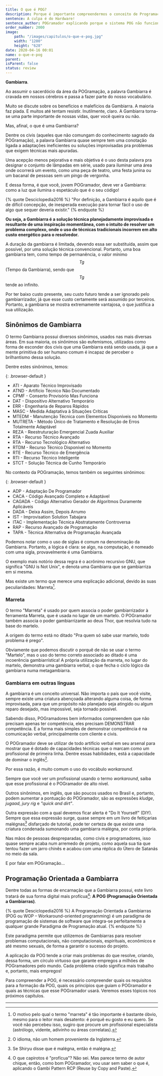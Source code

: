 ```yaml
---
title: O que é POG?
description: Porque é importante compreendermos o conceito de Programação Orientada a Gambiarra
sentence: A culpa é do Hardware!
sentence_author: POGramador explicando porque o sistema POG não funciona
order_number: 2000
image:
    path: "/images/capitulos/o-que-e-pog.jpg"
    width: "1200"
    height: "628"
date: 2020-04-16 00:01
name: o-que-e-pog
parent:
isParent: false
status: review
---
```


**Gambiarra**.

Ao assumir o sacerdócio da área da POGramação, a palavra Gambiarra é cravada em nossos cérebros e passa a fazer parte do nosso vocabulário.

Muito se discute sobre os benefícios e malefícios da Gambiarra. A maioria faz piada. E muitos até tentam resistir. Inutilmente, claro. A Gambiarra torna-se uma parte importante de nossas vidas, quer você queira ou não.

Mas, afinal, o que é uma Gambiarra?

Dentre os civis (aqueles que não comungam do conhecimento sagrado da
POGramação), a palavra Gambiarra quase sempre tem uma conotação ligada a adaptações ineficientes ou soluções improvisadas pra problemas que exigem técnicas mais apuradas.

Uma acepção menos pejorativa e mais objetiva é o uso desta palavra pra designar o conjunto de lâmpadas em série, usado para iluminar uma área onde ocorrerá um evento, como uma peça de teatro, uma festa junina ou um bacanal de pessoas sem um pingo de vergonha.

E dessa forma, é que você, jovem POGramador, deve ver a Gambiarra: como a luz que ilumina o espetáculo que é o seu código!

{% quote Desciclopedia2016 %}
"Por definição, a Gambiarra é aquilo que é de difícil concepção, de inesperada execução para tornar fácil o uso de algo que sequer deveria existir."
{% endquote %}

**Ou seja, a Gambiarra é a solução técnica planejadamente improvisada e resultante de uma inspiração momentânea, com o intuito de resolver um problema complexo, onde o uso de técnicas tradicionais incorrem em alto custo energético para o resolvedor.**

A duração da gambiarra é limitada, devendo essa ser substituída, assim que possível, por uma solução técnica convencional. Portanto, uma boa gambiarra tem, como tempo de permanência, o valor mínimo $$Tg$$ (Tempo da Gambiarra), sendo que $$Tg$$ tende ao infinito.

Por ter baixo custo presente, seu custo futuro tende a ser ignorado pelo gambiarrizador, já que esse custo certamente será assumido por terceiros. Portanto, a gambiarra se mostra extremamente vantajosa, o que justifica a sua utilização.

## Sinônimos de Gambiarra

O termo Gambiarra possui diversos sinônimos, usados nas mais diversas áreas. Em sua maioria, os sinônimos são eufemismos, utilizados como forma de esconder dos civis que uma Gambiarra está sendo usada, já que a mente primitiva do ser humano comum é incapaz de perceber o brilhantismo dessa solução.

Dentre estes sinônimos, temos:

{: .browser-default }

* ATI - Aparato Técnico Improvisado
* ATND - Artifício Técnico Não Documentado
* CPMF - Conserto Provisório Mas Funciona
* DAT - Dispositivo Alternativo Temporário
* ERR - Engenharia de Reparos Rápidos
* MASC - Medida Adaptativa à Situações Críticas
* MTEDM - Manutenção Técnica com Elementos Disponíveis no Momento
* MUTRETA - Método Único de  Tratamento e Resolução de Erros Totalmente Adaptável
* REZA - Reestruturação Emergencial Zuada Auxiliar
* RTA - Recurso Técnico Avançado
* RTA - Recurso Tecnológico Alternativo
* RTDM - Recurso Técnico Disponível no Momento
* RTE - Recurso Técnico de Emergência
* RTI - Recurso Técnico Inteligente
* STCT - Solução Técnica de Cunho Temporário

No contexto da POGramação, temos também os seguintes sinônimos:

{: .browser-default }

* ADP - Adaptação De Programador
* CACA - Código Avançado Completo e Adaptável
* CAGADA - Código Alternativo Gerador de  Algoritmos Duramente Aplicáveis
* DADA - Deixa Assim, Depois Arrumo
* IST - Improvisation Solution Tabajara
* ITAC - Implementação Técnica Abstratamente Controversa
* RAP - Recurso Avançado de Programação
* TAPA - Técnica Alternativa de Programação Avançada

Podemos notar como o uso de siglas é comum na denominação da Gambiarra. Portanto, a lógica é clara: se algo, na computação, é nomeado com uma sigla, provavelmente é uma Gambiarra.

O exemplo mais notório dessa regra é o acrônimo recursivo GNU, que significa "GNU is Not Unix", e denota uma Gambiarra que se gambiarriza em si mesma.

Mas existe um termo que merece uma explicação adicional, devido às suas peculiaridades: Marreta[^fn-marreta].

### Marreta

O termo "Marreta" é usado por quem associa o poder gambiarrizador à ferramenta Marreta, que é usada no lugar de um martelo. O POGramador também associa o poder gambiarrizante ao deus Thor, que resolvia tudo na base do martelo.

A origem do termo está no ditado "Pra quem só sabe usar martelo, todo problema é prego".

Obviamente que podemos discutir o porquê de não se usar o termo "Martelo", mas o uso do termo correto associado ao ditado é uma incoerência gambiarrística! A própria utilização da marreta, no lugar do martelo, demonstra uma gambiarra verbal, o que fecha o ciclo lógico da gambiarra numa metagambiarra.

### Gambiarra em outras línguas

A gambiarra é um conceito universal. Não importa o país que você visite, sempre existe uma criatura abençoada alterando alguma coisa, de forma improvisada, para que um propósito não planejado seja atingido ou algum reparo desejado, mas impossível, seja tornado possível.

Sabendo disso, POGramadores bem informados compreendem que não precisam apenas ter competência, eles precisam DEMONSTRAR competência. E a forma mais simples de demonstrar competência é na comunicação verbal, principalmente com cliente e civis.

O POGramador deve se utilizar de todo artifício verbal em seu arsenal para mostrar que é dotado de capacidades técnicas que o marcam como um profissional de primeira linha. Dentre essas habilidades, está a capacidade de dominar o  inglês[^fn-idioma].

Por essa razão, é muito comum o uso do vocábulo *workaround*.

Sempre que você ver um profissional usando o termo *workaround*, saiba que esse profissional é o POGramador de alto nível.

Outros sinônimos, em inglês, que são poucos usados no Brasil e, portanto, podem aumentar a pontuação do POGramador, são as expressões *kludge*, *jugaad*, *jury rig* e *"quick and dirt"*.

Outra expressão com a qual devemos ficar alerta é "Do It Yourself" (DIY). Sempre que essa expressão surge, quase sempre em um livro de feitiçarias malégnas[^fn-shiryu] disfarçado de tutorial, pode ter certeza de que existe uma criatura condenada sumonando uma gambiarra malégna, por conta própria.

Nas mãos de pessoas despreparadas, como civis e programadores, isso quase sempre acaba num arremedo de projeto, como aquela sua tia que tentou fazer um jarro chinês e acabou com uma réplica do Útero de Satanás no meio da sala.

E por falar em POGramação...

## Programação Orientada a Gambiarra

Dentre todas as formas de encarnação que a Gambiarra possui, este livro tratará de sua forma digital mais profícua[^fn-proficua]: **A POG (Programação Orientada a Gambiarras)**.

{% quote Desciclopedia2016 %}
A Programação Orientada a Gambiarras (POG ou WOP – Workaround-oriented programming) é um paradigma de programação de sistemas de software que integra-se perfeitamente a qualquer grande Paradigma de Programação atual.
{% endquote %}

Este paradigma permite que utilizemos de Gambiarras para resolver problemas computacionais, não computacionais, espirituais, econômicos e até mesmo sexuais, de forma a garantir o sucesso do projeto.

A aplicação da POG tende a criar mais problemas do que resolve, criando, dessa forma, um círculo virtuoso que garante empregos a milhões de POGramadores pelo mundo. Cada problema criado significa mais trabalho e, portanto, mais empregos!

Para compreender a POG, é necessário compreender quais os requisitos para a formação da POG, quais os princípios que guiam o POGramador e quais as técnicas que esse POGramador usará. Veremos esses tópicos nos próximos capítulos.

---
[^fn-marreta]: O motivo pelo qual o termo "marreta" é tão importante é bastante óbvio, mesmo para o leitor mais desatento: é porquê eu gosto e eu quero. Se você não percebeu isso, sugiro que procure um profissional especialista[^fn-especialista] (astrólogo, vidente, adivinho ou áreas correlatas).

[^fn-idioma]: O idioma, não um homem proveniente da Inglaterra.

[^fn-proficua]: O que capirotos é "profícua"? Não sei. Mas parece termo de autor chique, então, como bom POGramador, vou usar sem saber o que é, aplicando o Gambi Pattern RCP (Reuse by Copy and Paste).

[^fn-especialista]: Porque as pessoas dizem "profissional especialista"? Existe algum especialista que não seja profissional? Um especialista nato? "Conheça Enzo Rodrigo, especialista em computação quântica aos 4 anos de idade, entre uma colherada de mingau e outra, resolveu o problema da conjunção telepática de gatos robóticos."

[^fn-shiryu]: Se Shiryu disse que é malégna, então é malégna.
